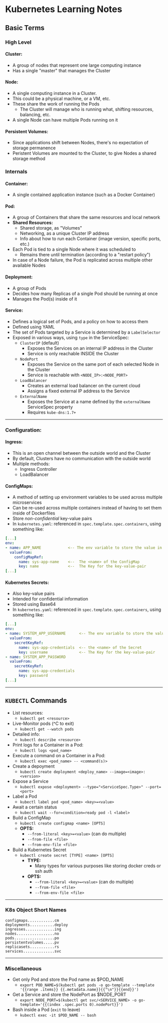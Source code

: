 # Kubernetes Learning Notes

## Basic Terms

### High Level

#### Cluster:
- A group of nodes that represent one large computing instance
- Has a single "master" that manages the Cluster

#### Node:
- A single computing instance in a Cluster.
- This could be a physical machine, or a VM, etc.
- These share the work of running the Pods
  - The Cluster will manage who is running what, shifting resources, balancing, etc.
- A single Node can have multiple Pods running on it

#### Persistent Volumes:
- Since applications shift between Nodes, there's no expectation of storage permanence
- Peristent Volumes are mounted to the Cluster, to give Nodes a shared storage method

### Internals
#### Container:
- A single contained application instance (such as a Docker Container)

#### Pod:
- A group of Containers that share the same resources and local network
- **Shared Resources:**
  - Shared storage, as "Volumes"
  - Networking, as a unique Cluster IP address
  - Info about how to run each Container (image version, specific ports, etc.)
- Each Pod is tied to a single Node where it was scheduled to
  - Remains there until termination (according to a "restart policy")
- In case of a Node failure, the Pod is replicated across multiple other available Nodes

#### Deployment:
- A group of Pods
- Decides how many Replicas of a single Pod should be running at once
- Manages the Pod(s) inside of it

#### Service:
- Defines a logical set of Pods, and a policy on how to access them
- Defined using YAML
- The set of Pods targeted by a Service is determined by a `LabelSelector`
- Exposed in various ways, using `type` in the ServiceSpec:
  - `ClusterIP` (default)
    - Exposes the Services on an internal IP address in the Cluster
    - Service is only reachable INSIDE the Cluster
  - `NodePort`
    - Exposes the Service on the same port of each selected Node in the Cluster
    - Service is reachable with `<NODE_IP>:<NODE_PORT>`
  - `LoadBalancer`
    - Creates an external load balancer on the current cloud
    - Assigns a fixed external IP address to the Service
  - `ExternalName`
    - Exposes the Service at a name defined by the `externalName` ServiceSpec property
    - Requires `kube-dns:1.7+`

--------------------

### Configuration:

#### Ingress:
- This is an open channel between the outside world and the Cluster
- By default, Clusters have no communication with the outside world
- Multiple methods:
  - Ingress Controller
  - LoadBalancer

#### ConfigMaps:
- A method of setting up environment variables to be used across multiple microservices
- Can be re-used across multiple containers instead of having to set them inside of Dockerfiles
- Store *non-confidential* key-value pairs
- In `kubernetes.yaml`: referenced in `spec.template.spec.containers`, using something like:
```yaml
[...]
env:
- name: APP_NAME            <-- The env variable to store the value in
  valueFrom:
    configMapRef:
      name: sys-app-name    <--  The <name> of the ConfigMap
      key: name             <--  The Key for the key-value-pair
[...]
```

#### Kubernetes Secrets:
- Also key-value pairs
- Intended for confidential information
- Stored using Base64
- In `kubernetes.yaml`: referenced in `spec.template.spec.containers`, using something like:
```yaml
[...]
env:
- name: SYSTEM_APP_USERNAME      <-- The env variable to store the value in
  valueFrom:
    secretKeyRef:
      name: sys-app-credentials  <-- the <name> of the Secret
      key: username              <-- The Key for the key-value-pair
- name: SYSTEM_APP_PASSWORD
  valueFrom:
    secretKeyRef:
      name: sys-app-credentials
      key: password
[...]
```

---

## `KUBECTL` Commands

- List resources:
  - `kubectl get <resource>`
- Live-Monitor pods (^C to exit)
  - `kubectl get --watch pods`
- Detailed info:
  - `kubectl describe <resource>`
- Print logs for a Container in a Pod:
  - `kubectl logs <pod_name>`
- Execute a command on a Container in a Pod:
  - `kubectl exec <pod_name> -- <command(s)>`
- Create a depoyment
  - `kubectl create deployment <deploy_name> --image=<image>:<version>`
- Expose a Service
  - `kubectl expose <deployment> --type="<ServiceSpec.Type>" --port=<port>`
- Label a Pod
  - `kubectl label pod <pod_name> <key>=<value>`
- Await a certain status
  - `kubectl wait --for=condition=ready pod -l <label>`
- Build a ConfigMap
  - `kubectl create configmap <name> [OPTS]`
  - **OPTS:**
    - `--from-literal <key>=<value>`  (can do multiple)
    - `--from-file <file>`
    - `--from-env-file <file>`
- Build a Kubernetes Secret
  - `kubectl create secret [TYPE] <name> [OPTS]`
    - **TYPE:**
      - Many types for various purposes like storing docker creds or ssh auth
    - **OPTS:**
      - `--from-literal <key>=<value>`  (can do multiple)
      - `--from-file <file>`
      - `--from-env-file <file>`

---

### K8s Object Short Names
```
configmaps............cm
deployments...........deploy
ingresses.............ing
nodes.................no
pods..................po
persistentvolumes.....pv
replicasets...........rs
services..............svc
```

---

### Miscellaneous 
- Get only Pod and store the Pod name as $POD_NAME
  - `export POD_NAME=$(kubectl get pods -o go-template --template '{{range .items}} {{.metadata.name}}{{"\n"}}{{end}}')`
- Get a Service and store the NodePort as $NODE_PORT
  - `export NODE_PORT=$(kubectl get svc/<SERVICE_NAME> -o go-template='{{(index .spec.ports 0).nodePort}}')`
- Bash inside a Pod (`exit` to leave)
  - `kubectl exec -it $POD_NAME -- bash`